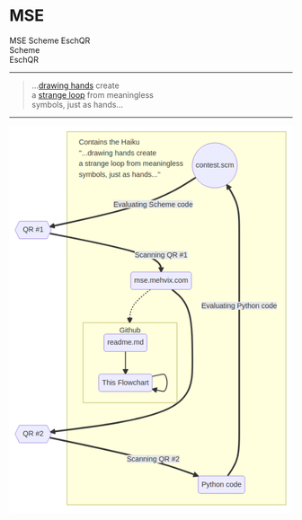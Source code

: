 # MSE

MSE Scheme EschQR<br> 
Scheme<br>
EschQR<br>


---

> ...[drawing hands](https://en.wikipedia.org/wiki/Drawing_Hands) create<br>
> a [strange loop](https://en.wikipedia.org/wiki/Strange_loop) from meaningless <br>
> symbols, just as hands...<br>

---

![flowchart](flowchart.png)